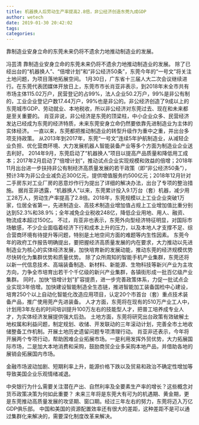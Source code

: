 ```yaml
---
title: 机器换人后劳动生产率提高2.8倍，非公经济创造东莞九成GDP
author: wetech
date: 2019-01-30 20:42:02
tags: 
categories: 
---
```

靠制造业安身立命的东莞未来仍将不遗余力地推动制造业的发展。
<!-- more -->
冯芸清
靠制造业安身立命的东莞未来仍将不遗余力地推动制造业的发展。
除了已经出台的“机器换人”、“倍增计划”和“非公经济50条”，东莞今年的“一号文”将关注土地问题，为项目落地拓展空间。
1月30日，广东省十三届人大二次会议继续进行。在东莞代表团媒体开放日上，东莞市市长肖亚非表示，到2018年末全市共有市场主体115.02万户，民营登记的占99%，法人企业50.2万户，99%是非公有制的，工业企业登记户数17.44万户，99%也是非公的。非公经济创造了9成以上的东莞城市GDP、劳动就业、本地税收，所以非公经济对东莞过去、现在和未来都是至关重要的。
肖亚非说，非公经济是东莞的顶梁柱，中小企业众多、民营经济发达已经成为东莞的经济特质，未来东莞安身立命仍然要依靠先进制造业为主体的实体经济。
一直以来，东莞都把推动制造业的转型升级作为重中之重，并出台多项支持政策。
从2013年到2017年，东莞“一号文”连续5年护航制造业，从减轻企业负担、优化营商环境、大力发展机器人智能装备产业等多个方面为制造业企业送去利好。
2014年9月，东莞启动了“机器换人”项目以提高产品质量和降低用工成本；2017年2月启动了“倍增计划”，推动试点企业实现规模和效益的倍增；2018年11月出台进一步扶持非公有制经济高质量发展的若干政策（即“非公经济50条”），预计3年为非公企业减负近300亿元，提供增值服务约500亿元；2018年12月针对二手房东对工业厂房的恶意炒作行为提出了详细的解决办法，出台了专项的整治措施。
据肖亚非透露，“机器换人”以来，东莞累计投入9.1万台（套）机器，减少用工28万人，劳动生产率提高了2.8倍。2018年，东莞规模以上工业企业突破1万家，位居全省第一，先进制造业、高技术制造业增加值占规上工业增加值比重分别达到52.3%和38.9%；全年减免企业税收248亿，降低企业用地、用人、融资、物流成本超过150亿。
不过，肖亚非也表示，东莞外向型经济特征明显，对国际市场敏感，不少企业面临着经济下行和成本上升的压力，以及本地人才支撑不足、综合营商环境有待提升等问题，特别是土地空间方面的难题等内生性因素。
东莞今年的政府工作报告明确提出，要把握经济高质量发展的内在要求，大力推动以先进制造业为核心的实体经济发展，加快培育新的发展动能，推动东莞的经济规模优势尽快转化为集群优势和质量优势。
除了众所周知的智能手机产业集群，东莞还将以新一代信息技术、高端装备制造、新材料、新能源、生物科技等新兴产业为主攻方向，力争全市培育出若干个千亿级的新兴产业集群，各镇街形成一批百亿级产业集群。
同时，加快“倍增计划”扩容提质，进一步完善政策体系，力促一批试点企业实现3年倍增。加快建设智能制造全生态链，推进智能加工装备国检中心建设，培育250个以上自动化智能化改造应用项目，认定20个市首台（套）重点技术装备产品，推广使用莞产先进装备。
人才方面，东莞将在现有的510万产业工人中，计划用3年左右的时间培训提升100万左右的技能型人才，把普工培养成专业人才，为实体经济发展提供强大后劲。
土地方面，东莞将研究出台政策有效破解土地权属和利益问题，制定规划、收储、开发联动的三年滚动计划，完善全市土地收储整备工作机制。开展土地历史遗留问题专项清理行动。
肖亚非还表示，今年将开展两个专项行动，帮助困难企业拓展市场。一是利用发挥外贸优势，大力拓展国际市场，二是加大本地消费和采购，鼓励商贸企业多采购本地产品，并借助各地的展销会拓展国内市场。
 
 
金融市场波动加剧、短期利率上升，能源价格下跌以及贸易和政治不确定性增加等导致美国企业乐观情绪减退。 
中央银行为什么需要关注潜在产出、自然利率及全要素生产率的增长？这些概念对货币政策决策为何如此重要？
未来三年将是东莞大有可为的机遇期、黄金期，更是东莞推动高质量发展的攻坚期、窗口期。经过三年左右的努力，东莞将迈入万亿GDP俱乐部。
中国和美国的资源配置效率还有很大的差距，这种差距不是可以通过集群化来解决的，需要深化制度改革来解决。
